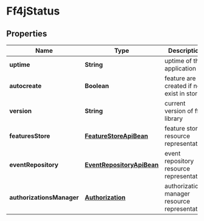 
# Ff4jStatus

## Properties
Name | Type | Description | Notes
------------ | ------------- | ------------- | -------------
**uptime** | **String** | uptime of the application | 
**autocreate** | **Boolean** | feature are created if not exist in store | 
**version** | **String** | current version of ff4j library | 
**featuresStore** | [**FeatureStoreApiBean**](FeatureStoreApiBean.md) | feature store resource representation | 
**eventRepository** | [**EventRepositoryApiBean**](EventRepositoryApiBean.md) | event repository resource representation |  [optional]
**authorizationsManager** | [**Authorization**](Authorization.md) | authorization manager resource representation |  [optional]



